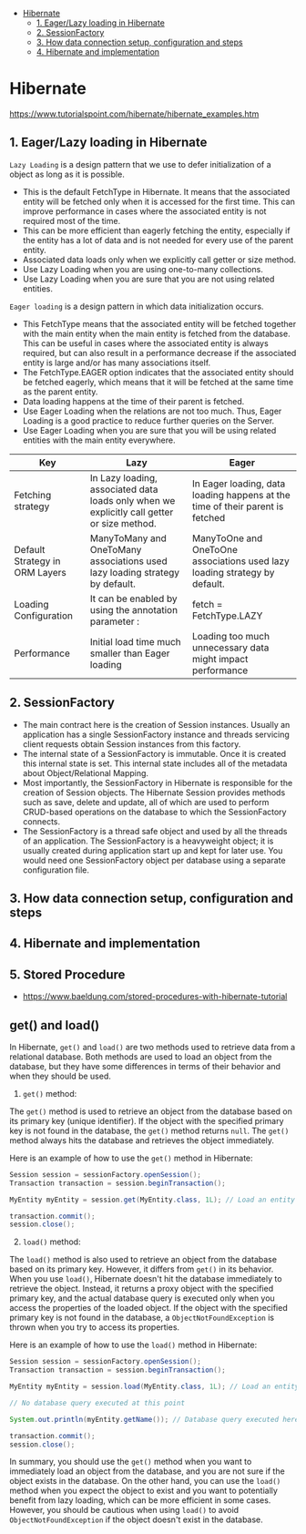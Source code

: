 
<!-- TOC -->
* [Hibernate](#hibernate)
  * [1. Eager/Lazy loading in Hibernate](#1-eagerlazy-loading-in-hibernate)
  * [2. SessionFactory](#2-sessionfactory)
  * [3. How data connection setup, configuration and steps](#3-how-data-connection-setup-configuration-and-steps)
  * [4. Hibernate and implementation](#4-hibernate-and-implementation)
<!-- TOC -->




# Hibernate
https://www.tutorialspoint.com/hibernate/hibernate_examples.htm


## 1. Eager/Lazy loading in Hibernate

```Lazy Loading``` is a design pattern that we use to defer initialization of a object as long as it is possible.
- This is the default FetchType in Hibernate. It means that the associated entity will be fetched only when it is accessed for the first time. This can improve performance in cases where the associated entity is not required most of the time.
- This can be more efficient than eagerly fetching the entity, especially if the entity has a lot of data and is not needed for every use of the parent entity.
- Associated data loads only when we explicitly call getter or size method.
- Use Lazy Loading when you are using one-to-many collections.
- Use Lazy Loading when you are sure that you are not using related entities.


```Eager loading``` is a design pattern in which data initialization occurs.
- This FetchType means that the associated entity will be fetched together with the main entity when the main entity is fetched from the database. This can be useful in cases where the associated entity is always required, but can also result in a performance decrease if the associated entity is large and/or has many associations itself.
- The FetchType.EAGER option indicates that the associated entity should be fetched eagerly, which means that it will be fetched at the same time as the parent entity.
- Data loading happens at the time of their parent is fetched.
- Use Eager Loading when the relations are not too much. Thus, Eager Loading is a good practice to reduce further queries on the Server.
- Use Eager Loading when you are sure that you will be using related entities with the main entity everywhere.

|Key  | Lazy | Eager |
|-----|------|-------|
|Fetching strategy | In Lazy loading, associated data loads only when we explicitly call getter or size method. | In Eager loading, data loading happens at the time of their parent is fetched|
|Default Strategy in ORM Layers | ManyToMany and OneToMany associations used lazy loading strategy by default. | ManyToOne and OneToOne associations used lazy loading strategy by default. |
|Loading Configuration | It can be enabled by using the annotation parameter : | fetch = FetchType.LAZY | It can be enabled by using the annotation parameter : | fetch = FetchType.EAGER |
|Performance | Initial load time much smaller than Eager loading | Loading too much unnecessary data might impact performance |


## 2. SessionFactory
- The main contract here is the creation of Session instances. Usually an application has a single SessionFactory instance and threads servicing client requests obtain Session instances from this factory.
- The internal state of a SessionFactory is immutable. Once it is created this internal state is set. This internal state includes all of the metadata about Object/Relational Mapping.
- Most importantly, the SessionFactory in Hibernate is responsible for the creation of Session objects. The Hibernate Session provides methods such as save, delete and update, all of which are used to perform CRUD-based operations on the database to which the SessionFactory connects.
- The SessionFactory is a thread safe object and used by all the threads of an application. The SessionFactory is a heavyweight object; it is usually created during application start up and kept for later use. You would need one SessionFactory object per database using a separate configuration file.

## 3. How data connection setup, configuration and steps


## 4. Hibernate and implementation


## 5. Stored Procedure
- https://www.baeldung.com/stored-procedures-with-hibernate-tutorial


## get() and load()

In Hibernate, `get()` and `load()` are two methods used to retrieve data from a relational database. Both methods are used to load an object from the database, but they have some differences in terms of their behavior and when they should be used.

1. `get()` method:

The `get()` method is used to retrieve an object from the database based on its primary key (unique identifier). If the object with the specified primary key is not found in the database, the `get()` method returns `null`. The `get()` method always hits the database and retrieves the object immediately.

Here is an example of how to use the `get()` method in Hibernate:

```java
Session session = sessionFactory.openSession();
Transaction transaction = session.beginTransaction();

MyEntity myEntity = session.get(MyEntity.class, 1L); // Load an entity with primary key 1

transaction.commit();
session.close();
```

2. `load()` method:

The `load()` method is also used to retrieve an object from the database based on its primary key. However, it differs from `get()` in its behavior. When you use `load()`, Hibernate doesn't hit the database immediately to retrieve the object. Instead, it returns a proxy object with the specified primary key, and the actual database query is executed only when you access the properties of the loaded object. If the object with the specified primary key is not found in the database, a `ObjectNotFoundException` is thrown when you try to access its properties.

Here is an example of how to use the `load()` method in Hibernate:

```java
Session session = sessionFactory.openSession();
Transaction transaction = session.beginTransaction();

MyEntity myEntity = session.load(MyEntity.class, 1L); // Load an entity with primary key 1

// No database query executed at this point

System.out.println(myEntity.getName()); // Database query executed here

transaction.commit();
session.close();
```

In summary, you should use the `get()` method when you want to immediately load an object from the database, and you are not sure if the object exists in the database. On the other hand, you can use the `load()` method when you expect the object to exist and you want to potentially benefit from lazy loading, which can be more efficient in some cases. However, you should be cautious when using `load()` to avoid `ObjectNotFoundException` if the object doesn't exist in the database. 